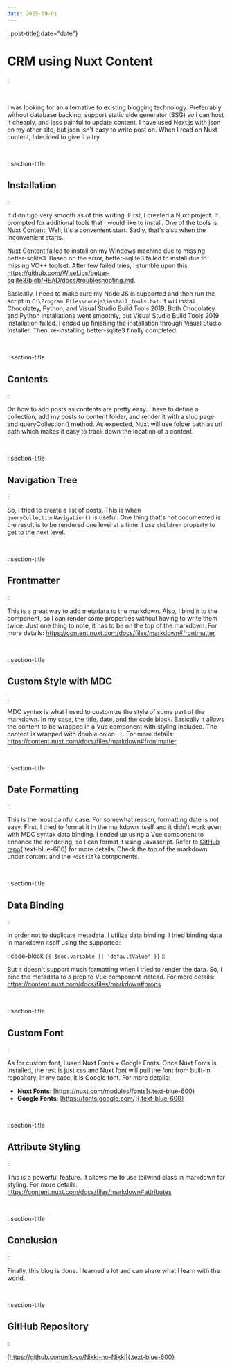 ```yaml
---
date: 2025-09-01
---
```


::post-title{:date="date"}
# CRM using Nuxt Content
::

<br />

I was looking for an alternative to existing blogging technology. Preferrably without database backing, support static side generator (SSG) so I can host it cheaply, and less painful to update content. I have used Next.js with json on my other site, but json isn't easy to write post on. When I read on Nuxt content, I decided to give it a try.

<br />

::section-title
## Installation
::

It didn't go very smooth as of this writing. First, I created a Nuxt project. It prompted for additional tools that I would like to install. One of the tools is Nuxt Content. Well, it's a convenient start. Sadly, that's also when the inconvenient starts.

Nuxt Content failed to install on my Windows machine due to missing better-sqlite3. Based on the error, better-sqlite3 failed to install due to missing VC++ toolset. After few failed tries, I stumble upon this: https://github.com/WiseLibs/better-sqlite3/blob/HEAD/docs/troubleshooting.md. 

Basically, I need to make sure my Node JS is supported and then run the script in `C:\Program Files\nodejs\install_tools.bat`. It will install Chocolatey, Python, and Visual Studio Build Tools 2019. Both Chocolatey and Python installations went smoothly, but Visual Studio Build Tools 2019 installation failed. I ended up finishing the installation through Visual Studio Installer. Then, re-installing better-sqlite3 finally completed.

<br />

::section-title
## Contents
::

On how to add posts as contents are pretty easy. I have to define a collection, add my posts to content folder, and render it with a slug page and queryCollection() method. As expected, Nuxt will use folder path as url path which makes it easy to track down the location of a content.

<br />

::section-title
## Navigation Tree
::

So, I tried to create a list of posts. This is when `queryCollectionNavigation()` is useful. One thing that's not documented is the result is to be rendered one level at a time. I use `children` property to get to the next level. 

<br />

::section-title
## Frontmatter
::

This is a great way to add metadata to the markdown. Also, I bind it to the component, so I can render some properties without having to write them twice. Just one thing to note, it has to be on the top of the markdown. For more details: https://content.nuxt.com/docs/files/markdown#frontmatter

<br />

::section-title
## Custom Style with MDC
::

MDC syntax is what I used to customize the style of some part of the markdown. In my case, the title, date, and the code block. Basically it allows the content to be wrapped in a Vue component with styling included. The content is wrapped with double colon `::`. For more details: https://content.nuxt.com/docs/files/markdown#frontmatter

<br />

::section-title
## Date Formatting
::

This is the most painful case. For somewhat reason, formatting date is not easy. First, I tried to format it in the markdown itself and it didn't work even with MDC syntax data binding. I ended up using a Vue component to enhance the rendering, so I can format it using Javascript. Refer to [GitHub repo](https://github.com/nik-yo/Nikki-no-Nikki){.text-blue-600} for more details. Check the top of the markdown under content and the `PostTitle` components.

<br />

::section-title
## Data Binding
::

In order not to duplicate metadata, I utilize data binding. I tried binding data in markdown itself using the supported: 

::code-block
`{{ $doc.variable || 'defaultValue' }}`
::

But it doesn't support much formatting when I tried to render the data. So, I bind the metadata to a prop to Vue component instead. For more details: https://content.nuxt.com/docs/files/markdown#props

<br />

::section-title
## Custom Font
::

As for custom font, I used Nuxt Fonts + Google Fonts. Once Nuxt Fonts is installed, the rest is just css and Nuxt font will pull the font from built-in repository, in my case, it is Google font. For more details:

- **Nuxt Fonts**: [https://nuxt.com/modules/fonts]{.text-blue-600}
- **Google Fonts**: [https://fonts.google.com/]{.text-blue-600}

<br />

::section-title
## Attribute Styling
::

This is a powerful feature. It allows me to use tailwind class in markdown for styling. For more details: https://content.nuxt.com/docs/files/markdown#attributes

<br />

::section-title
## Conclusion
::

Finally, this blog is done. I learned a lot and can share what I learn with the world.

<br />

::section-title
## GitHub Repository
::

[https://github.com/nik-yo/Nikki-no-Nikki]{.text-blue-600}